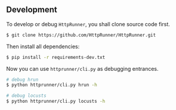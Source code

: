 ## Development

To develop or debug `HttpRunner`, you shall clone source code first.

```bash
$ git clone https://github.com/HttpRunner/HttpRunner.git
```

Then install all dependencies:

```bash
$ pip install -r requirements-dev.txt
```

Now you can use `httprunner/cli.py` as debugging entrances.

```bash
# debug hrun
$ python httprunner/cli.py hrun -h

# debug locusts
$ python httprunner/cli.py locusts -h
```
